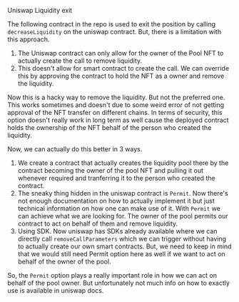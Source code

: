 Uniswap Liquidity exit

The following contract in the repo is used to exit the position by calling `decreaseLiquidity` on the uniswap contract.
But, there is a limitation with this approach.

1. The Uniswap contract can only allow for the owner of the Pool NFT to actually create the call to remove liquidity.
2. This doesn't allow for smart contract to create the call. We can override this by approving the contract to hold the NFT as a owner and remove the liquidity.

Now this is a hacky way to remove the liquidity. But not the preferred one. This works sometimes and doesn't due to some weird error of not getting approval of the NFT transfer on different chains. In terms of security, this option doesn't really work in long term as well cause the deployed contract holds the ownership of the NFT behalf of the person who created the liquidity.

Now, we can actually do this better in 3 ways.

1. We create a contract that actually creates the liquidity pool there by the contract becoming the owner of the pool NFT and pulling it out whenever required and tranferring it to the person who created the contract.
2. The sneaky thing hidden in the uniswap contract is `Permit`. Now there's not enough documentation on how to actually implement it but just technical information on how one can make use of it. With `Permit` we can achieve what we are looking for. The owner of the pool permits our contract to act on behalf of them and remove liquidity.
3. Using SDK. Now uniswap has SDKs already available where we can directly call `removeCallParameters` which we can trigger without having to actually create our own smart contracts. But, we need to keep in mind that we would still need Permit option here as well if we want to act on behalf of the owner of the pool.

So, the `Permit` option plays a really important role in how we can act on behalf of the pool owner. But unfortunately not much info on how to exactly use is available in uniswap docs.



